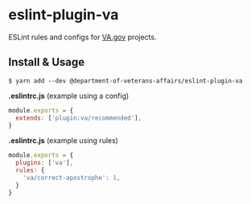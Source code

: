 # eslint-plugin-va

ESLint rules and configs for [VA.gov](https://www.va.gov/) projects.

## Install & Usage

```
$ yarn add --dev @department-of-veterans-affairs/eslint-plugin-va
```

**.eslintrc.js** (example using a config)

```js
module.exports = {
  extends: ['plugin:va/recommended'],
}
```

**.eslintrc.js** (example using rules)

```js
module.exports = {
  plugins: ['va'],
  rules: {
    'va/correct-apostrophe': 1,
  }
}
```
